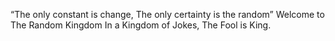 “The only constant is change,
The only certainty is the random”
Welcome to The Random Kingdom
In a Kingdom of Jokes, The Fool is King.